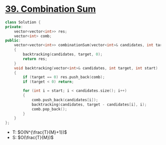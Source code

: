 # [39\. Combination Sum](https://leetcode.com/problems/combination-sum/)

```cpp
class Solution {
private:
    vector<vector<int>> res;
    vector<int> comb;
public:
    vector<vector<int>> combinationSum(vector<int>& candidates, int target)
    {
        backtracking(candidates, target, 0);
        return res;
    }
    void backtracking(vector<int>& candidates, int target, int start)
    {
        if (target == 0) res.push_back(comb);
        if (target < 0) return;

        for (int i = start; i < candidates.size(); i++)
        {
            comb.push_back(candidates[i]);
            backtracking(candidates, target - candidates[i], i);
            comb.pop_back();
        }
    }
};
```

- T: $O(N^{\frac{T}{M}+1})$
- S: $O(\frac{T}{M})$
